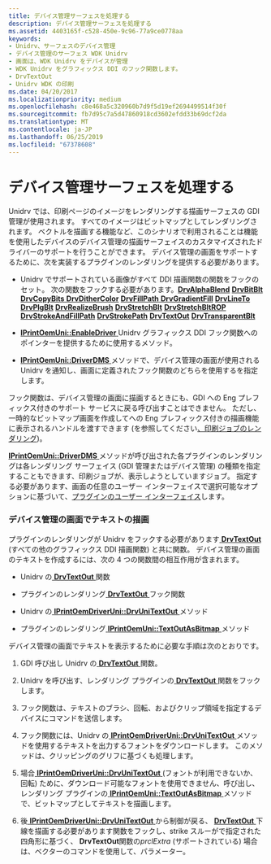 ```yaml
---
title: デバイス管理サーフェスを処理する
description: デバイス管理サーフェスを処理する
ms.assetid: 4403165f-c528-450e-9c96-77a9ce0778aa
keywords:
- Unidrv、サーフェスのデバイス管理
- デバイス管理のサーフェス WDK Unidrv
- 画面は、WDK Unidrv をデバイスが管理
- WDK Unidrv をグラフィックス DDI のフック関数します。
- DrvTextOut
- Unidrv WDK の印刷
ms.date: 04/20/2017
ms.localizationpriority: medium
ms.openlocfilehash: c8e468a5c320960b7d9f5d19ef2694499514f30f
ms.sourcegitcommit: fb7d95c7a5d47860918cd3602efdd33b69dcf2da
ms.translationtype: MT
ms.contentlocale: ja-JP
ms.lasthandoff: 06/25/2019
ms.locfileid: "67378608"
---
```

# <a name="handling-device-managed-surfaces"></a>デバイス管理サーフェスを処理する





Unidrv では、印刷ページのイメージをレンダリングする描画サーフェスの GDI 管理が使用されます。 すべてのイメージはビットマップとしてレンダリングされます。 ベクトルを描画する機能など、このシナリオで利用されることは機能を使用したデバイスのデバイス管理の描画サーフェイスのカスタマイズされたドライバーのサポートを行うことができます。 デバイス管理の画面をサポートするために、次を実装するプラグインのレンダリングを提供する必要があります。

-   Unidrv でサポートされている画像がすべて DDI 描画関数の関数をフックのセット。 次の関数をフックする必要があります。[**DrvAlphaBlend**](https://docs.microsoft.com/windows/desktop/api/winddi/nf-winddi-drvalphablend)
    [**DrvBitBlt**](https://docs.microsoft.com/windows/desktop/api/winddi/nf-winddi-drvbitblt)
    [**DrvCopyBits** ](https://docs.microsoft.com/windows/desktop/api/winddi/nf-winddi-drvcopybits)
     [ **DrvDitherColor**](https://docs.microsoft.com/windows/desktop/api/winddi/nf-winddi-drvdithercolor)
    [**DrvFillPath** ](https://docs.microsoft.com/windows/desktop/api/winddi/nf-winddi-drvfillpath) 
     [ **DrvGradientFill**](https://docs.microsoft.com/windows/desktop/api/winddi/nf-winddi-drvgradientfill)
    [**DrvLineTo** ](https://docs.microsoft.com/windows/desktop/api/winddi/nf-winddi-drvlineto) 
     [ **DrvPlgBlt**](https://docs.microsoft.com/windows/desktop/api/winddi/nf-winddi-drvplgblt)
    [**DrvRealizeBrush**](https://docs.microsoft.com/windows/desktop/api/winddi/nf-winddi-drvrealizebrush)
    [**DrvStretchBlt**](https://docs.microsoft.com/windows/desktop/api/winddi/nf-winddi-drvstretchblt) 
     [ **DrvStretchBltROP**](https://docs.microsoft.com/windows/desktop/api/winddi/nf-winddi-drvstretchbltrop)
    [**DrvStrokeAndFillPath**](https://docs.microsoft.com/windows/desktop/api/winddi/nf-winddi-drvstrokeandfillpath) 
     [ **DrvStrokePath**](https://docs.microsoft.com/windows/desktop/api/winddi/nf-winddi-drvstrokepath)
    [**DrvTextOut**](https://docs.microsoft.com/windows/desktop/api/winddi/nf-winddi-drvtextout) 
     [ **DrvTransparentBlt**](https://docs.microsoft.com/windows/desktop/api/winddi/nf-winddi-drvtransparentblt)
-   [ **IPrintOemUni::EnableDriver** ](https://docs.microsoft.com/windows-hardware/drivers/ddi/content/prcomoem/nf-prcomoem-iprintoemuni-enabledriver) Unidrv グラフィックス DDI フック関数へのポインターを提供するために使用するメソッド。

-   [ **IPrintOemUni::DriverDMS** ](https://docs.microsoft.com/windows-hardware/drivers/ddi/content/prcomoem/nf-prcomoem-iprintoemuni-driverdms)メソッドで、デバイス管理の画面が使用される Unidrv を通知し、画面に定義されたフック関数のどちらを使用するを指定します。

フック関数は、デバイス管理の画面に描画するときにも、GDI への Eng プレフィックス付きのサポート サービスに戻る呼び出すことはできません。 ただし、一時的なビットマップ画面を作成してへの Eng プレフィックス付きの描画機能に表示されるハンドルを渡すできます (を参照してください[、印刷ジョブのレンダリング](rendering-a-print-job.md))。

[ **IPrintOemUni::DriverDMS** ](https://docs.microsoft.com/windows-hardware/drivers/ddi/content/prcomoem/nf-prcomoem-iprintoemuni-driverdms)メソッドが呼び出された各プラグインのレンダリングは各レンダリング サーフェイス (GDI 管理またはデバイス管理) の種類を指定することもできます、印刷ジョブが、表示しようとしていますジョブ。 指定する必要があります、画面の任意のユーザー インターフェイスで選択可能なオプションに基づいて、[プラグインのユーザー インターフェイス](user-interface-plug-ins.md)します。

### <a name="drawing-text-on-a-device-managed-surface"></a>デバイス管理の画面でテキストの描画

プラグインのレンダリングが Unidrv をフックする必要があります[ **DrvTextOut** ](https://docs.microsoft.com/windows/desktop/api/winddi/nf-winddi-drvtextout) (すべての他のグラフィックス DDI 描画関数) と共に関数。 デバイス管理の画面のテキストを作成するには、次の 4 つの関数間の相互作用が含まれます。

-   Unidrv の[ **DrvTextOut** ](https://docs.microsoft.com/windows/desktop/api/winddi/nf-winddi-drvtextout)関数

-   プラグインのレンダリング[ **DrvTextOut** ](https://docs.microsoft.com/windows/desktop/api/winddi/nf-winddi-drvtextout)フック関数

-   Unidrv の[ **IPrintOemDriverUni::DrvUniTextOut** ](https://docs.microsoft.com/windows-hardware/drivers/ddi/content/prcomoem/nf-prcomoem-iprintoemdriveruni-drvunitextout)メソッド

-   プラグインのレンダリング[ **IPrintOemUni::TextOutAsBitmap** ](https://docs.microsoft.com/windows-hardware/drivers/ddi/content/prcomoem/nf-prcomoem-iprintoemuni-textoutasbitmap)メソッド

デバイス管理の画面でテキストを表示するために必要な手順は次のとおりです。

1.  GDI 呼び出し Unidrv の[ **DrvTextOut** ](https://docs.microsoft.com/windows/desktop/api/winddi/nf-winddi-drvtextout)関数。

2.  Unidrv を呼び出す、レンダリング プラグインの[ **DrvTextOut** ](https://docs.microsoft.com/windows/desktop/api/winddi/nf-winddi-drvtextout)関数をフックします。

3.  フック関数は、テキストのブラシ、回転、およびクリップ領域を指定するデバイスにコマンドを送信します。

4.  フック関数には、Unidrv の[ **IPrintOemDriverUni::DrvUniTextOut** ](https://docs.microsoft.com/windows-hardware/drivers/ddi/content/prcomoem/nf-prcomoem-iprintoemdriveruni-drvunitextout)メソッドを使用するテキストを出力するフォントをダウンロードします。 このメソッドは、クリッピングのグリフに基づくも処理します。

5.  場合[ **IPrintOemDriverUni::DrvUniTextOut** ](https://docs.microsoft.com/windows-hardware/drivers/ddi/content/prcomoem/nf-prcomoem-iprintoemdriveruni-drvunitextout) (フォントが利用できないか、回転) ために、ダウンロード可能なフォントを使用できません、呼び出し、レンダリング プラグインの[ **IPrintOemUni::TextOutAsBitmap** ](https://docs.microsoft.com/windows-hardware/drivers/ddi/content/prcomoem/nf-prcomoem-iprintoemuni-textoutasbitmap)メソッドで、ビットマップとしてテキストを描画します。

6.  後[ **IPrintOemDriverUni::DrvUniTextOut** ](https://docs.microsoft.com/windows-hardware/drivers/ddi/content/prcomoem/nf-prcomoem-iprintoemdriveruni-drvunitextout)から制御が戻る、 [ **DrvTextOut** ](https://docs.microsoft.com/windows/desktop/api/winddi/nf-winddi-drvtextout)下線を描画する必要があります関数をフックし、strike スルーがで指定された四角形に基づく、 **DrvTextOut**関数の*prclExtra* (サポートされている) 場合は、ベクターのコマンドを使用して、パラメーター。

 

 




